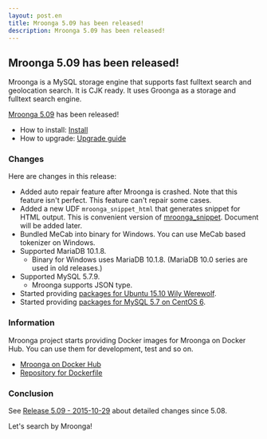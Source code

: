 ```yaml
---
layout: post.en
title: Mroonga 5.09 has been released!
description: Mroonga 5.09 has been released!
---
```


## Mroonga 5.09 has been released!

Mroonga is a MySQL storage engine that supports fast fulltext search and geolocation search. It is CJK ready. It uses Groonga as a storage and fulltext search engine.

[Mroonga 5.09](/docs/news.html#release-5-09) has been released!

* How to install: [Install](/docs/install.html)
* How to upgrade: [Upgrade guide](/docs/upgrade.html)

### Changes

Here are changes in this release:

  * Added auto repair feature after Mroonga is crashed. Note that this feature isn't perfect. This feature can't repair some cases.
  * Added a new UDF `mroonga_snippet_html` that generates snippet for HTML output. This is convenient version of [mroonga_snippet](/docs/reference/udf/mroonga_snippet.html). Document will be added later.
  * Bundled MeCab into binary for Windows. You can use MeCab based tokenizer on Windows.
  * Supported MariaDB 10.1.8.
    * Binary for Windows uses MariaDB 10.1.8. (MariaDB 10.0 series are used in old releases.)
  * Supported MySQL 5.7.9.
    * Mroonga supports JSON type.
  * Started providing [packages for Ubuntu 15.10 Wily Werewolf](/docs/reference/install/ubuntu.html).
  * Started providing [packages for MySQL 5.7 on CentOS 6](/docs/reference/install/centos.html#centos-7-oracle-57).

### Information

Mroonga project starts providing Docker images for Mroonga on Docker Hub. You can use them for development, test and so on.

  * [Mroonga on Docker Hub](https://hub.docker.com/r/groonga/mroonga/)
  * [Repository for Dockerfile](https://github.com/mroonga/docker/)

### Conclusion

See [Release 5.09 - 2015-10-29](/docs/news.html#release-5-09) about detailed changes since 5.08.

Let's search by Mroonga!
